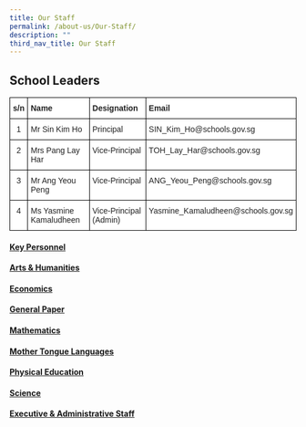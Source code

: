 ```yaml
---
title: Our Staff
permalink: /about-us/Our-Staff/
description: ""
third_nav_title: Our Staff
---
```

## School Leaders

<style type="text/css">
.tg  {border-collapse:collapse;border-spacing:0;}
.tg td{border-color:black;border-style:solid;border-width:1px;font-family:Arial, sans-serif;font-size:14px;
  overflow:hidden;padding:10px 5px;word-break:normal;}
.tg th{border-color:black;border-style:solid;border-width:1px;font-family:Arial, sans-serif;font-size:14px;
  font-weight:normal;overflow:hidden;padding:10px 5px;word-break:normal;}
.tg .tg-l2bf{background-color:#FFF;color:#222;font-weight:bold;text-align:left;vertical-align:top}
.tg .tg-4ufn{background-color:#FFF;color:#222;font-weight:bold;text-align:center;vertical-align:top}
.tg .tg-lygy{background-color:#FFF;color:#222;text-align:center;vertical-align:top}
.tg .tg-tsok{background-color:#FFF;color:#222;text-align:left;vertical-align:top}
</style>
<table class="tg">
<thead>
  <tr>
    <th class="tg-4ufn">s/n</th>
    <th class="tg-l2bf">Name</th>
    <th class="tg-l2bf">Designation</th>
    <th class="tg-l2bf">Email</th>
  </tr>
</thead>
<tbody>
  <tr>
    <td class="tg-lygy">1</td>
    <td class="tg-tsok">Mr Sin Kim Ho</td>
    <td class="tg-tsok">Principal</td>
    <td class="tg-tsok">SIN_Kim_Ho@schools.gov.sg</td>
  </tr>
  <tr>
    <td class="tg-lygy">2</td>
    <td class="tg-tsok">Mrs Pang Lay Har<br></td>
    <td class="tg-tsok">Vice-Principal<br></td>
    <td class="tg-tsok">TOH_Lay_Har@schools.gov.sg</td>
  </tr>
  <tr>
    <td class="tg-lygy">3</td>
    <td class="tg-tsok">Mr Ang Yeou Peng</td>
    <td class="tg-tsok">Vice-Principal</td>
    <td class="tg-tsok">ANG_Yeou_Peng@schools.gov.sg</td>
  </tr>
  <tr>
    <td class="tg-lygy">4</td>
    <td class="tg-tsok">Ms Yasmine Kamaludheen<br></td>
    <td class="tg-tsok">Vice-Principal (Admin)</td>
    <td class="tg-tsok">Yasmine_Kamaludheen@schools.gov.sg</td>
  </tr>
</tbody>
</table>

#### [Key Personnel](/files/About%20Us/Our%20Staff/TMJC%20Staff%20List_KeyPersonnel_030323.pdf)

#### [Arts &amp; Humanities](/files/About%20Us/Our%20Staff/TMJC%20Staff%20List_ArtsHumanities_030323.pdf)

#### [Economics](/files/About%20Us/Our%20Staff/TMJC%20Staff%20List_Econs_030323.pdf)

#### [General Paper](/files/About%20Us/Our%20Staff/tmjc%20staff%20list_gp_030423.pdf)

#### [Mathematics](/files/About%20Us/Our%20Staff/TMJC%20Staff%20List_Maths_030323.pdf)

#### [Mother Tongue Languages](/files/About%20Us/Our%20Staff/TMJC%20Staff%20List_MotherTongue_030323.pdf)

#### [Physical Education](/files/About%20Us/Our%20Staff/TMJC%20Staff%20List_PE_030323.pdf)

#### [Science](/files/About%20Us/Our%20Staff/TMJC%20Staff%20List_Science_030323.pdf)

#### [Executive &amp; Administrative Staff](/files/About%20Us/Our%20Staff/TMJC%20Staff%20List_EAS_030323.pdf)